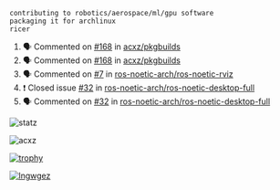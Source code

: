```
contributing to robotics/aerospace/ml/gpu software
packaging it for archlinux
ricer
```

<!--START_SECTION:activity-->
1. 🗣 Commented on [#168](https://github.com/acxz/pkgbuilds/issues/168) in [acxz/pkgbuilds](https://github.com/acxz/pkgbuilds)
2. 🗣 Commented on [#168](https://github.com/acxz/pkgbuilds/issues/168) in [acxz/pkgbuilds](https://github.com/acxz/pkgbuilds)
3. 🗣 Commented on [#7](https://github.com/ros-noetic-arch/ros-noetic-rviz/issues/7) in [ros-noetic-arch/ros-noetic-rviz](https://github.com/ros-noetic-arch/ros-noetic-rviz)
4. ❗️ Closed issue [#32](https://github.com/ros-noetic-arch/ros-noetic-desktop-full/issues/32) in [ros-noetic-arch/ros-noetic-desktop-full](https://github.com/ros-noetic-arch/ros-noetic-desktop-full)
5. 🗣 Commented on [#32](https://github.com/ros-noetic-arch/ros-noetic-desktop-full/issues/32) in [ros-noetic-arch/ros-noetic-desktop-full](https://github.com/ros-noetic-arch/ros-noetic-desktop-full)
<!--END_SECTION:activity-->


![statz](https://github-readme-stats.vercel.app/api?username=acxz&include_all_commits=true&show_icons=true)

<p><img align="center" src="https://github-readme-streak-stats.herokuapp.com/?user=acxz&" alt="acxz" /></p>

[![trophy](https://github-profile-trophy.vercel.app/?username=acxz)](https://github.com/ryo-ma/github-profile-trophy)

[![lngwgez](https://github-readme-stats.vercel.app/api/top-langs/?username=acxz&layout=compact)](https://github.com/acxz/github-readme-stats)

